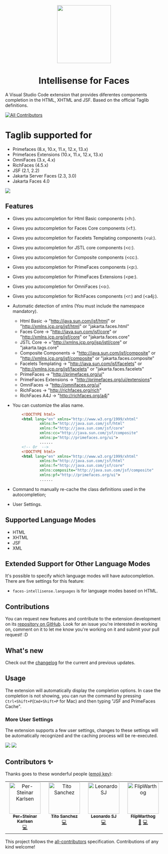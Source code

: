 <div align="center">
<img src="https://github.com/primefaces-extensions/faces-intellisense/blob/main/images/icon.png" width="172" height="185">

# Intellisense for Faces
</div>

A Visual Studio Code extension that provides diferentes components completion in the HTML, XHTML and JSF. Based on the official Taglib definitions.

<!-- ALL-CONTRIBUTORS-BADGE:START - Do not remove or modify this section -->
[![All Contributors](https://img.shields.io/badge/all_contributors-4-orange.svg?style=flat-square)](#contributors-)
<!-- ALL-CONTRIBUTORS-BADGE:END -->

# Taglib supported for
* Primefaces (8.x, 10.x, 11.x, 12.x, 13.x)
* Primefaces Extensions (10.x, 11.x, 12.x, 13.x)
* OmniFaces (3.x, 4.x)
* RichFaces (4.5.x)
* JSF (2.1, 2.2)
* Jakarta Server Faces (2.3, 3.0)
* Jakarta Faces 4.0


![](https://github.com/primefaces-extensions/faces-intellisense/blob/main/images/demo-animated.gif)

## Features
* Gives you autocompletion for Html Basic components (<h:).
* Gives you autocompletion for Faces Core components (<f:).
* Gives you autocompletion for Facelets Templating components (<ui:).
* Gives you autocompletion for JSTL core components (<c:).
* Gives you autocompletion for Composite components (<cc:).
* Gives you autocompletion for PrimeFaces components (<p:).
* Gives you autocompletion for PrimeFaces Extensions (<pe:).
* Gives you autocompletion for OmniFaces (<o:).
* Gives you autocompletion for RichFaces components (<r:) and (<a4j:).

* Automatic detection of xmlns (You must include the namespace mandatory).   
    * Html Basic -> "http://java.sun.com/jsf/html" or "http://xmlns.jcp.org/jsf/html" or "jakarta.faces.html"
    * Faces Core -> "http://java.sun.com/jsf/core" or "http://xmlns.jcp.org/jsf/core" or "jakarta.faces.core"
    * JSTL Core -> ="http://xmlns.jcp.org/jsp/jstl/core" or "jakarta.tags.core"
    * Composite Components -> "http://java.sun.com/jsf/composite" or "http://xmlns.jcp.org/jsf/composite" or "jakarta.faces.composite"
    * Facelets Templating -> "http://java.sun.com/jsf/facelets" or "http://xmlns.jcp.org/jsf/facelets" or "jakarta.faces.facelets"
    * PrimeFaces -> "http://primefaces.org/ui"
    * PrimeFaces Extensions -> "http://primefaces.org/ui/extensions"
    * OmniFaces -> "http://omnifaces.org/ui"
    * RichFaces -> "http://richfaces.org/rich"
    * RichFaces A4J -> "http://richfaces.org/a4j"

* You can customize the alias name.
    ```xml
        <!DOCTYPE html>
        <html lang="en" xmlns="http://www.w3.org/1999/xhtml" 
                xmlns:h="http://java.sun.com/jsf/html"
                xmlns:f="http://java.sun.com/jsf/core" 
                xmlns:cc="http://java.sun.com/jsf/composite" 
                xmlns:p="http://primefaces.org/ui">
                ......
        <!-- Or  -->	
        <!DOCTYPE html>
        <html lang="en" xmlns="http://www.w3.org/1999/xhtml" 
                xmlns:h="http://java.sun.com/jsf/html"
                xmlns:f="http://java.sun.com/jsf/core" 
                xmlns:composite="http://java.sun.com/jsf/composite" 
                xmlns:pf="http://primefaces.org/ui">
                ......
    ```
* Command to manually re-cache the class definitions used in the autocompletion;
* User Settings.

## Supported Language Modes
* HTML
* XHTML
* JSF
* XML

## Extended Support for Other Language Modes

It's possible to specify which language modes will have autocompletion. There are five settings for this feature:
* `faces-intellisense.languages` is for language modes based on HTML.


## Contributions
You can request new features and contribute to the extension development on its [repository on GitHub](https://github.com/primefaces-extensions/faces-intellisense/issues). Look for an issue you're interested in working on, comment on it to let me know you're working on it and submit your pull request! :D

## What's new

Check out the [changelog](https://github.com/primefaces-extensions/faces-intellisense/blob/main/CHANGELOG.md) for the current and previous updates.

## Usage
The extension will automatically display the completion options. In case the completion is not showing, you can run the command by pressing `Ctrl+Shift+P`(`Cmd+Shift+P` for Mac) and then typing "JSF and PrimeFaces Cache".

### More User Settings
The extension supports a few user settings, changes to these settings will be automatically recognized and the caching process will be re-executed.


![](https://github.com/primefaces-extensions/faces-intellisense/blob/main/images/cache1-animated.gif)
![](https://github.com/primefaces-extensions/faces-intellisense/blob/main/images/cache2-animated.gif)

## Contributors ✨

Thanks goes to these wonderful people ([emoji key](https://allcontributors.org/docs/en/emoji-key)):

<!-- ALL-CONTRIBUTORS-LIST:START - Do not remove or modify this section -->
<!-- prettier-ignore-start -->
<!-- markdownlint-disable -->
<table>
  <tbody>
    <tr>
      <td align="center" valign="top" width="14.28%"><a href="https://github.com/per-steinar"><img src="https://avatars.githubusercontent.com/u/25014042?v=4?s=100" width="100px;" alt="Per-Steinar Karlsen"/><br /><sub><b>Per-Steinar Karlsen</b></sub></a><br /><a href="https://github.com/primefaces-extensions/faces-intellisense/commits?author=per-steinar" title="Code">💻</a></td>
      <td align="center" valign="top" width="14.28%"><a href="http://tmsanchezdev.blogspot.com/"><img src="https://avatars.githubusercontent.com/u/486370?v=4?s=100" width="100px;" alt="Tito Sanchez"/><br /><sub><b>Tito Sanchez</b></sub></a><br /><a href="https://github.com/primefaces-extensions/faces-intellisense/commits?author=tmsanchez" title="Code">💻</a></td>
      <td align="center" valign="top" width="14.28%"><a href="https://github.com/leosj29"><img src="https://avatars.githubusercontent.com/u/2030440?v=4?s=100" width="100px;" alt="Leonardo SJ"/><br /><sub><b>Leonardo SJ</b></sub></a><br /><a href="https://github.com/primefaces-extensions/faces-intellisense/commits?author=leosj29" title="Code">💻</a></td>
      <td align="center" valign="top" width="14.28%"><a href="https://github.com/FlipWarthog"><img src="https://avatars.githubusercontent.com/u/83613837?v=4?s=100" width="100px;" alt="FlipWarthog"/><br /><sub><b>FlipWarthog</b></sub></a><br /><a href="#maintenance-FlipWarthog" title="Maintenance">🚧</a> <a href="https://github.com/primefaces-extensions/faces-intellisense/commits?author=FlipWarthog" title="Code">💻</a></td>
    </tr>
  </tbody>
</table>

<!-- markdownlint-restore -->
<!-- prettier-ignore-end -->

<!-- ALL-CONTRIBUTORS-LIST:END -->

This project follows the [all-contributors](https://github.com/all-contributors/all-contributors) specification. Contributions of any kind welcome!
